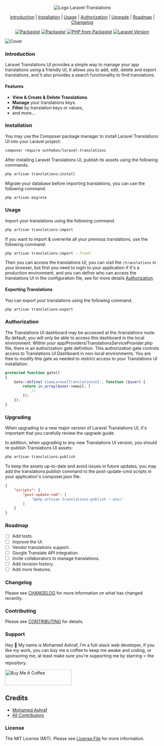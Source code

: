 <p align="center">
    <img src="https://user-images.githubusercontent.com/44909285/201471525-be424567-47a4-495d-a9b1-cd673cff0b23.svg" alt="Logo Laravel-Translations">
</p>

<p align="center">
    <a href="#introduction">Introduction</a> |
    <a href="#installation">Installation</a> |
    <a href="#usage">Usage</a> |
    <a href="#authorization">Authorization</a> |
    <a href="#upgrading">Upgrade</a> |
    <a href="#roadmap">Roadmap</a> |
    <a href="#changelog">Changelog</a>
</p>

<p align="center">
<a href="https://packagist.org/packages/outhebox/laravel-translations"><img src="https://img.shields.io/packagist/v/outhebox/laravel-translations.svg" alt="Packagist"></a>
<a href="https://packagist.org/packages/outhebox/laravel-translations"><img src="https://img.shields.io/packagist/dm/outhebox/laravel-translations.svg" alt="Packagist"></a>
<a href="https://packagist.org/packages/outhebox/laravel-translations"><img src="https://img.shields.io/packagist/php-v/outhebox/laravel-translations.svg" alt="PHP from Packagist"></a>
<a href="https://packagist.org/packages/outhebox/laravel-translations"><img src="https://img.shields.io/badge/Laravel-8.x,%209.x-brightgreen.svg" alt="Laravel Version"></a>
</p>

![Cover](https://user-images.githubusercontent.com/44909285/201598702-5bcd47ed-6202-41a1-af4a-40203b3b76ae.png)

### Introduction

Laravel Translations UI provides a simple way to manage your app translations using a friendly UI, It allows you to add, edit, delete and export translations, and it also provides a search functionality to find translations.

#### Features

- **View & Create & Delete Translations**.
- **Manage** your translations keys.
- **Filter** by translation keys or values,
- and more...

### Installation

You may use the Composer package manager to install Laravel Translations UI into your Laravel project:

```bash
composer require outhebox/laravel-translations
```

After installing Laravel Translations UI, publish its assets using the following commands.

```bash
php artisan translations:install
```

Migrate your database before importing translations, you can use the following command.

```bash
php artisan migrate
```

### Usage

Import your translations using the following command.

```bash
php artisan translations:import
```

If you want to import & overwrite all your previous translations, use the following command.

```bash
php artisan translations:import --fresh
```

Then you can access the translations UI, you can visit the `/translations` in your browser, but first you need to login to your application if it's a production environment,
and you can define who can access the translations UI in the configuration file, see for more details [Authorization](#authorization).

#### Exporting Translations

You can export your translations using the following command.

```bash
php artisan translations:export
```

### Authorization

The Translations UI dashboard may be accessed at the /translations route. By default, you will only be able to access this dashboard in the local environment. Within your app/Providers/TranslationsServiceProvider.php file, there is an authorization gate definition. 
This authorization gate controls access to Translations UI Dashboard in non-local environments. You are free to modify this gate as needed to restrict access to your Translations UI installation:

```php
protected function gate()
{
    Gate::define('viewLaravelTranslationsUI', function ($user) {
        return in_array($user->email, [
            //
        ]);
    });
}
```

### Upgrading

When upgrading to a new major version of Laravel Translations UI, it's important that you carefully review the upgrade guide.

In addition, when upgrading to any new Translations UI version, you should re-publish Translations UI assets:

```bash
php artisan translations:publish
```

To keep the assets up-to-date and avoid issues in future updates, you may add the translations:publish command to the post-update-cmd scripts in your application's composer.json file:

```json
{
    "scripts": {
        "post-update-cmd": [
            "@php artisan translations:publish --ansi"
        ]
    }
}
```

### Roadmap
- [ ] Add tests.
- [ ] Improve the UI.
- [ ] Vendor translations support.
- [ ] Google Translate API integration.
- [ ] Invite collaborators to manage translations.
- [ ] Add revision history.
- [ ] Add more features.

### Changelog

Please see [CHANGELOG](CHANGELOG.md) for more information on what has changed recently.

### Contributing

Please see [CONTRIBUTING](CONTRIBUTING.md) for details.

### Support

Hey 👋 My name is Mohamed Ashraf, I'm a full-stack web developer, if you like my work, you can buy me a coffee to keep me awake and coding, or sponsoring me, at least make sure you're supporting me by starring ⭐ the repository.

<a href="https://www.buymeacoffee.com/outhebox" target="_blank"><img src="https://cdn.buymeacoffee.com/buttons/default-orange.png" alt="Buy Me A Coffee" style="height: 51px !important;width: 217px !important;" ></a>

## Credits

- [Mohamed Ashraf](https://github.com/MohmmedAshraf)
- [All Contributors](../../contributors)

### License

The MIT License (MIT). Please see [License File](LICENSE.md) for more information.
